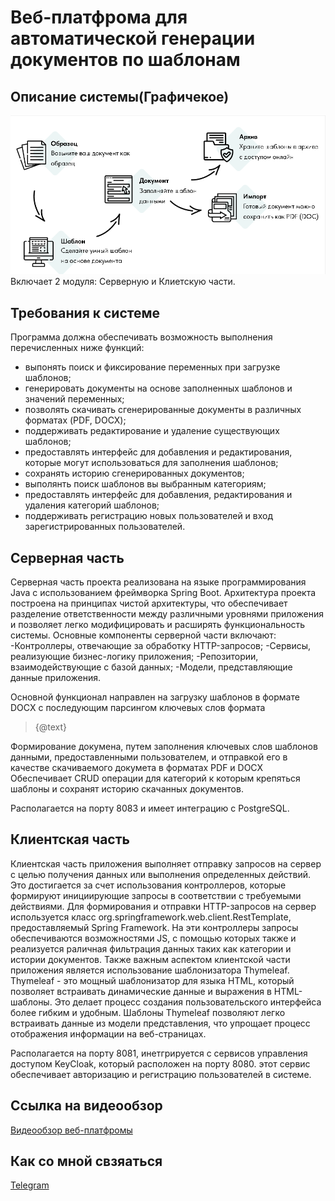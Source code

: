 # Веб-платфрома для автоматической генерации документов по шаблонам
## Описание системы(Графичекое)
![](https://github.com/Egorka4565799/Diplom_project/blob/main/client-app/src/main/resources/static/img/main_schem.png)
Включает 2 модуля: Серверную и Клиетскую части.
## Требования к системе
Программа должна обеспечивать возможность выполнения перечисленных ниже функций:
- выпонять поиск и фиксирование переменных при загрузке шаблонов;
- генерировать документы на основе заполненных шаблонов и значений переменных;
- позволять скачивать сгенерированные документы в различных форматах (PDF, DOCX);
- поддерживать редактирование и удаление существующих шаблонов;
- предоставлять интерфейс для добавления и редактирования, которые могут использоваться для заполнения шаблонов;
- сохранять историю сгенерированных документов;
- выполянть поиск шаблонов вы выбранным категориям;
- предоставлять интерфейс для добавления, редактирования и удаления категорий шаблонов;
- поддерживать регистрацию новых пользователей и вход зарегистрированных пользователей.
## Серверная часть 
Серверная часть проекта реализована на языке программирования Java с использованием фреймворка Spring Boot. Архитектура проекта построена на принципах чистой архитектуры, что обеспечивает разделение ответственности между различными уровнями приложения и позволяет легко модифицировать и расширять функциональность системы.
Основные компоненты серверной части включают:
-Контроллеры, отвечающие за обработку HTTP-запросов;
-Сервисы, реализующие бизнес-логику приложения;
-Репозитории, взаимодействующие с базой данных;
-Модели, представляющие данные приложения.

Основной функционал направлен на загрузку шаблонов в формате DOCX с последующим парсингом ключевых слов формата 
> {@text}

Формирование докумена, путем заполнения  ключевых слов шаблонов данными, предоставленными пользователем, и отправкой его в качестве скачиваемого докумета в форматах PDF и DOCX  
Обеспечивает CRUD операции для категорий к которым крепяться шаблоны и сохранят историю скачанных документов.

Располагается на порту 8083 и имеет интеграцию с PostgreSQL.

## Клиентская часть 
Клиентская часть приложения выполняет отправку запросов на сервер с целью получения данных или выполнения определенных действий. Это достигается за счет использования контроллеров, которые формируют инициирующие запросы в соответствии с требуемыми действиями. Для формирования и отправки HTTP-запросов на сервер используется класс org.springframework.web.client.RestTemplate, предоставляемый Spring Framework.
На эти контроллеры запросы обеспечиваются возможностями JS, с помощью которых также и реализуется раличная фильтрация данных таких как категории и истории документов.
Также важным аспектом клиентской части приложения является использование шаблонизатора Thymeleaf. Thymeleaf - это мощный шаблонизатор для языка HTML, который позволяет встраивать динамические данные и выражения в HTML-шаблоны. Это делает процесс создания пользовательского интерфейса более гибким и удобным. Шаблоны Thymeleaf позволяют легко встраивать данные из модели представления, что упрощает процесс отображения информации на веб-страницах.

Располагается на порту 8081, инетгрируется с сервисов управления доступом KeyCloak, который расположен на порту 8080. этот сервис обеспечивает авторизацию и регистрацию пользователей в системе.

## Ссылка на видеообзор
[Видеообзор веб-платфромы](https://youtu.be/9O1SlbGc-QI?si=SVJpfXad5g5i_q_t)
## Как со мной свзяаться
[Telegram](https://t.me/EgorRyhlov)
